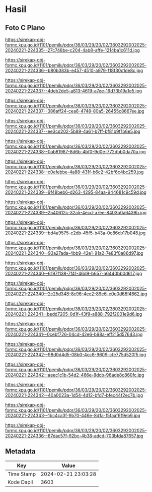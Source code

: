 # Hasil

## Foto C Plano

https://sirekap-obj-formc.kpu.go.id/1101/pemilu/pdpr/36/03/29/20/02/3603292002025-20240221-224335--27c748be-c204-4ab8-affe-1214ba1c611d.jpg

https://sirekap-obj-formc.kpu.go.id/1101/pemilu/pdpr/36/03/29/20/02/3603292002025-20240221-224336--b80b383b-e457-4510-a979-f18f30c1de8c.jpg

https://sirekap-obj-formc.kpu.go.id/1101/pemilu/pdpr/36/03/29/20/02/3603292002025-20240221-224337--4deb2de5-a813-4619-a7ee-19d73b19a1e5.jpg

https://sirekap-obj-formc.kpu.go.id/1101/pemilu/pdpr/36/03/29/20/02/3603292002025-20240221-224337--386aff24-cea6-4748-80a5-26455c8667ee.jpg

https://sirekap-obj-formc.kpu.go.id/1101/pemilu/pdpr/36/03/29/20/02/3603292002025-20240221-224337--ee3cd202-5b89-4a61-b7ff-bf81b9f1b6e5.jpg

https://sirekap-obj-formc.kpu.go.id/1101/pemilu/pdpr/36/03/29/20/02/3603292002025-20240221-224338--0ab81987-8d6b-4bf0-9d0e-772dbb0da70a.jpg

https://sirekap-obj-formc.kpu.go.id/1101/pemilu/pdpr/36/03/29/20/02/3603292002025-20240221-224338--c0efebbe-4a88-431f-b6c2-42bf6c4bc259.jpg

https://sirekap-obj-formc.kpu.go.id/1101/pemilu/pdpr/36/03/29/20/02/3603292002025-20240221-224339--9f48beb6-d263-4295-84aa-944681c9c59d.jpg

https://sirekap-obj-formc.kpu.go.id/1101/pemilu/pdpr/36/03/29/20/02/3603292002025-20240221-224339--2540612c-32a5-4ecd-a7ee-8403b0a6439b.jpg

https://sirekap-obj-formc.kpu.go.id/1101/pemilu/pdpr/36/03/29/20/02/3603292002025-20240221-224339--bd4a9575-c2db-45f5-b43a-0c86cb17b048.jpg

https://sirekap-obj-formc.kpu.go.id/1101/pemilu/pdpr/36/03/29/20/02/3603292002025-20240221-224340--93a27ada-4bb9-42e1-91a2-7e83f0a86d97.jpg

https://sirekap-obj-formc.kpu.go.id/1101/pemilu/pdpr/36/03/29/20/02/3603292002025-20240221-224340--6197f138-7f41-46d9-b657-a6440bb0d617.jpg

https://sirekap-obj-formc.kpu.go.id/1101/pemilu/pdpr/36/03/29/20/02/3603292002025-20240221-224340--2c25d348-8c96-4ee2-89e6-e0c0d68f4662.jpg

https://sirekap-obj-formc.kpu.go.id/1101/pemilu/pdpr/36/03/29/20/02/3603292002025-20240221-224341--bedd7205-0d1f-43f9-a888-792f2001e9d6.jpg

https://sirekap-obj-formc.kpu.go.id/1101/pemilu/pdpr/36/03/29/20/02/3603292002025-20240221-224341--0cebf726-04cd-42e6-b98a-eff215d57643.jpg

https://sirekap-obj-formc.kpu.go.id/1101/pemilu/pdpr/36/03/29/20/02/3603292002025-20240221-224342--98d0d4d5-08b0-4cc6-9609-cfe775d520f5.jpg

https://sirekap-obj-formc.kpu.go.id/1101/pemilu/pdpr/36/03/29/20/02/3603292002025-20240221-224342--aeec1c1b-54d2-466e-8dcb-96ade8c860fc.jpg

https://sirekap-obj-formc.kpu.go.id/1101/pemilu/pdpr/36/03/29/20/02/3603292002025-20240221-224342--40a0023a-1d54-4d12-bfd7-bfec44f2ec7b.jpg

https://sirekap-obj-formc.kpu.go.id/1101/pemilu/pdpr/36/03/29/20/02/3603292002025-20240221-224343--1bc4ca3f-9b70-446e-8d1a-f5faaf6f9eb6.jpg

https://sirekap-obj-formc.kpu.go.id/1101/pemilu/pdpr/36/03/29/20/02/3603292002025-20240221-224336--87dac57f-92bc-4b38-adcd-703bfda87657.jpg


## Metadata

| Key        | Value               |
| ---------- | ------------------- |
| Time Stamp | 2024-02-21 23:03:28 |
| Kode Dapil | 3603                |



